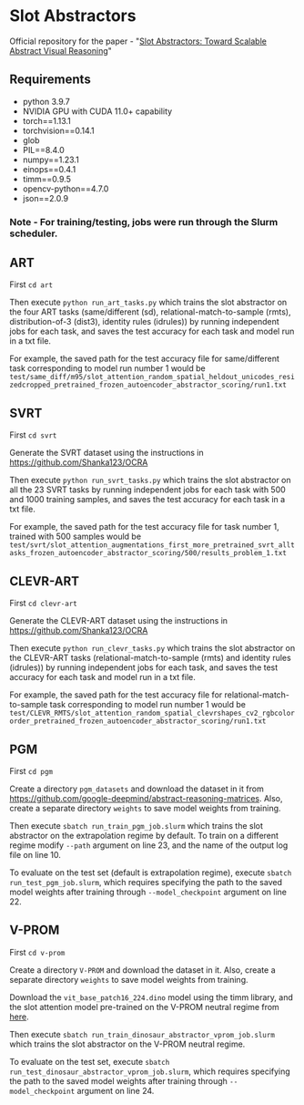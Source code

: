 
# Slot Abstractors
Official repository for the paper - "[Slot Abstractors: Toward Scalable Abstract Visual Reasoning](https://arxiv.org/pdf/2403.03458)" 

## Requirements 
- python 3.9.7
- NVIDIA GPU with CUDA 11.0+ capability
- torch==1.13.1
- torchvision==0.14.1
- glob
- PIL==8.4.0
- numpy==1.23.1
- einops==0.4.1
- timm==0.9.5
- opencv-python==4.7.0
- json==2.0.9

### Note - For training/testing, jobs were run through the Slurm scheduler. 

## ART
First `cd art`

Then execute `python run_art_tasks.py` which trains the slot abstractor on the four ART tasks (same/different (sd), relational-match-to-sample (rmts), distribution-of-3 (dist3), identity rules (idrules)) by running independent jobs for each task, and saves the test accuracy for each task and model run in a txt file.

For example, the saved path for the test accuracy file for same/different task corresponding to model run number 1 would be `test/same_diff/m95/slot_attention_random_spatial_heldout_unicodes_resizedcropped_pretrained_frozen_autoencoder_abstractor_scoring/run1.txt`

## SVRT

First `cd svrt`

Generate the SVRT dataset using the instructions in https://github.com/Shanka123/OCRA 

Then execute `python run_svrt_tasks.py` which trains the slot abstractor on all the 23 SVRT tasks by running independent jobs for each task with 500 and 1000 training samples, and saves the test accuracy for each task in a txt file.

For example, the saved path for the test accuracy file for task number 1, trained with 500 samples would be `test/svrt/slot_attention_augmentations_first_more_pretrained_svrt_alltasks_frozen_autoencoder_abstractor_scoring/500/results_problem_1.txt`

## CLEVR-ART

First `cd clevr-art`

Generate the CLEVR-ART dataset using the instructions in https://github.com/Shanka123/OCRA

Then execute `python run_clevr_tasks.py` which trains the slot abstractor on the CLEVR-ART tasks (relational-match-to-sample (rmts) and identity rules (idrules)) by running independent jobs for each task, and saves the test accuracy for each task and model run in a txt file.

For example, the saved path for the test accuracy file for relational-match-to-sample task corresponding to model run number 1 would be `test/CLEVR_RMTS/slot_attention_random_spatial_clevrshapes_cv2_rgbcolororder_pretrained_frozen_autoencoder_abstractor_scoring/run1.txt`


## PGM

First `cd pgm`

Create a directory `pgm_datasets` and download the dataset in it from https://github.com/google-deepmind/abstract-reasoning-matrices. Also, create a separate directory `weights` to save model weights from training.

Then execute `sbatch run_train_pgm_job.slurm` which trains the slot abstractor on the extrapolation regime by default. To train on a different regime modify `--path` argument on line 23, and the name of the output log file on line 10.

To evaluate on the test set (default is extrapolation regime), execute `sbatch run_test_pgm_job.slurm`, which requires specifying the path to the saved model weights after training through `--model_checkpoint` argument on line 22.


## V-PROM

First `cd v-prom`

Create a directory `V-PROM` and download the dataset in it. Also, create a separate directory `weights` to save model weights from training.

Download the `vit_base_patch16_224.dino` model using the timm library, and the slot attention model pre-trained on the V-PROM neutral regime from [here](https://drive.google.com/file/d/1JMJ-29TKygrNZYnqKna2DmaiOaY5iKvd/view?usp=drive_link). 

Then execute `sbatch run_train_dinosaur_abstractor_vprom_job.slurm` which trains the slot abstractor on the V-PROM neutral regime. 

To evaluate on the test set, execute `sbatch run_test_dinosaur_abstractor_vprom_job.slurm`, which requires specifying the path to the saved model weights after training through `--model_checkpoint` argument on line 24.
